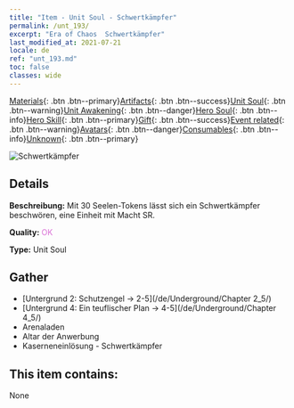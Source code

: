 ```yaml
---
title: "Item - Unit Soul - Schwertkämpfer"
permalink: /unt_193/
excerpt: "Era of Chaos  Schwertkämpfer"
last_modified_at: 2021-07-21
locale: de
ref: "unt_193.md"
toc: false
classes: wide
---
```

 [Materials](/ItemsDE/){: .btn .btn--primary}[Artifacts](/ItemsDE/Artifacts/){: .btn .btn--success}[Unit Soul](/ItemsDE/UnitSoul/){: .btn .btn--warning}[Unit Awakening](/ItemsDE/UnitAwakening/){: .btn .btn--danger}[Hero Soul](/ItemsDE/HeroSoul/){: .btn .btn--info}[Hero Skill](/ItemsDE/HeroSkill/){: .btn .btn--primary}[Gift](/ItemsDE/Gift/){: .btn .btn--success}[Event related](/ItemsDE/Events/){: .btn .btn--warning}[Avatars](/ItemsDE/Avatars/){: .btn .btn--danger}[Consumables](/ItemsDE/Consumables/){: .btn .btn--info}[Unknown](/ItemsDE/Unknown/){: .btn .btn--primary}

 ![Schwertkämpfer](/images/u/ti_shizijun.jpg)

## Details
 **Beschreibung:** Mit 30 Seelen-Tokens lässt sich ein Schwertkämpfer beschwören, eine Einheit mit Macht SR.

 **Quality:** <span style="color: #DA70D6">OK</span>

 **Type:** Unit Soul

## Gather

*    [Untergrund 2: Schutzengel -> 2-5](/de/Underground/Chapter 2_5/) 
*    [Untergrund 4: Ein teuflischer Plan -> 4-5](/de/Underground/Chapter 4_5/) 
*    Arenaladen 
*    Altar der Anwerbung 
*    Kaserneneinlösung - Schwertkämpfer 

## This item contains:

  None

